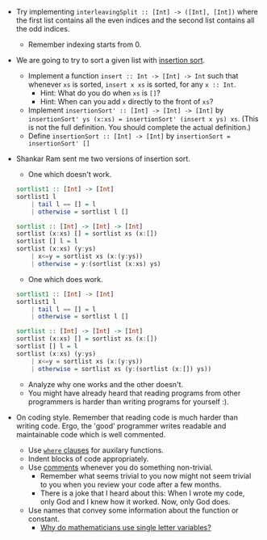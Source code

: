 
* Try implementing `interleavingSplit :: [Int] -> ([Int], [Int])` where the first list contains all the even indices and the second list contains all the odd indices.
  * Remember indexing starts from 0.

* We are going to try to sort a given list with [insertion sort](https://en.wikipedia.org/wiki/Insertion_sort).
  * Implement a function `insert :: Int -> [Int] -> Int` such that whenever `xs` is sorted, `insert x xs` is sorted, for any `x :: Int`.
    * Hint: What do you do when `xs` is `[]`?
    * Hint: When can you add `x` directly to the front of `xs`?
  * Implement `insertionSort' :: [Int] -> [Int] -> [Int]` by `insertionSort' ys (x:xs) = insertionSort' (insert x ys) xs`. (This is not the full definition. You should complete the actual definition.)
  * Define `insertionSort :: [Int] -> [Int]` by `insertionSort = insertionSort' []`

* Shankar Ram sent me two versions of insertion sort.
  * One which doesn't work.
  ```haskell
  sortlist1 :: [Int] -> [Int]
  sortlist1 l
      | tail l == [] = l
      | otherwise = sortlist l []
  
  sortlist :: [Int] -> [Int] -> [Int]
  sortlist (x:xs) [] = sortlist xs (x:[])
  sortlist [] l = l
  sortlist (x:xs) (y:ys)
      | x<=y = sortlist xs (x:(y:ys))
      | otherwise = y:(sortlist (x:xs) ys)
    ```
  * One which does work.
  ```haskell
  sortlist1 :: [Int] -> [Int]
  sortlist1 l
      | tail l == [] = l
      | otherwise = sortlist l []
  
  sortlist :: [Int] -> [Int] -> [Int]
  sortlist (x:xs) [] = sortlist xs (x:[])
  sortlist [] l = l
  sortlist (x:xs) (y:ys)
      | x<=y = sortlist xs (x:(y:ys))
      | otherwise = sortlist xs (y:(sortlist (x:[]) ys))
  ```
    * Analyze why one works and the other doesn't.
    * You might have already heard that reading programs from other programmers is harder than writing programs for yourself :).

* On coding style. Remember that reading code is much harder than writing code. Ergo, the 'good' programmer writes readable and maintainable code which is well commented.
  * Use [`where` clauses](http://learnyouahaskell.com/syntax-in-functions#where) for auxilary functions.
  * Indent blocks of code appropriately.
  * Use [comments](https://wiki.haskell.org/Commenting) whenever you do something non-trivial.
    * Remember what seems trivial to you now might not seem trivial to you when you review your code after a few months.
    * There is a joke that I heard about this: When I wrote my code, only God and I knew how it worked. Now, only God does.
  * Use names that convey some information about the function or constant.
    * [Why do mathematicians use single letter variables?](https://math.stackexchange.com/questions/24241/why-do-mathematicians-use-single-letter-variables)